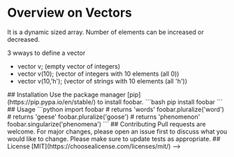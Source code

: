 # Overview on Vectors 

It is a dynamic sized array. Number of elements can be increased or decreased.

3 wways to define a vector 

- vector<int> v; (empty vector of integers)
- vector<int> v(10); (vector of integers with 10 elements (all 0))
- vector<char> v(10,'h'); (vector of strings with 10 elements (all 'h'))
<!-->
## Installation

Use the package manager [pip](https://pip.pypa.io/en/stable/) to install foobar.

```bash
pip install foobar
```

## Usage

```python
import foobar

# returns 'words'
foobar.pluralize('word')

# returns 'geese'
foobar.pluralize('goose')

# returns 'phenomenon'
foobar.singularize('phenomena')
```

## Contributing
Pull requests are welcome. For major changes, please open an issue first to discuss what you would like to change.

Please make sure to update tests as appropriate.

## License
[MIT](https://choosealicense.com/licenses/mit/)

-->